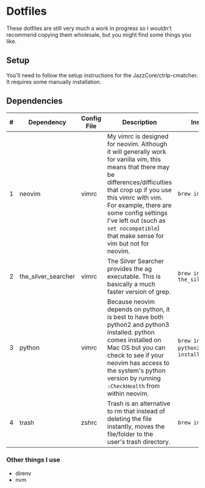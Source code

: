 # Dotfiles
These dotfiles are still very much a work in progress so I wouldn't recommend
copying them wholesale, but you might find some things you like.

## Setup
You'll need to follow the setup instructions for the JazzCore/ctrlp-cmatcher. It requires some manually installation.

## Dependencies

\#|Dependency|Config File|Description|Installation
---|---|-----|------|----
1|neovim|vimrc|My vimrc is designed for neovim. Although it will generally work for vanilla vim, this means that there may be differences/difficulties that crop up if you use this vimrc with vim. For example, there are some config settings I've left out (such as `set nocompatible`) that make sense for vim but not for neovim.|`brew install neovim`
2|the_silver_searcher|vimrc|The Silver Searcher provides the ag executable. This is basically a much faster version of grep.|`brew install the_silver_searcher`
3|python|vimrc|Because neovim depends on python, it is best to have both python2 and python3 installed. python comes installed on Mac OS but you can check to see if your neovim has access to the system's python version by running `:CheckHealth` from within neovim.|`brew install python3`,`brew install python`
4|trash|zshrc|Trash is an alternative to rm that instead of deleting the file instantly, moves the file/folder to the user's trash directory.|`brew install trash`

### Other things I use
- direnv
- nvm
